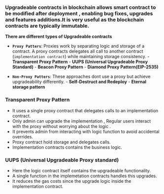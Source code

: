 ### Upgradeable contracts in blockchain allows smart contract to be modified after deployment , enabling bug fixes, upgrades and features additions.It is very useful as the blockchain contracts are typically immutable.

**There are different types of Upgradeable contracts**
- **`Proxy Patters`**: Proxies work by separating logic and storage of a contract. A proxy contracts delegates all call to another contract (`implementation contract`) while maintaining storage consistency.
        - **Transparent Proxy Pattern**
        - **UUPS  (Universal Upgradeable Proxy Standard)**
        - **Beacon Proxy Pattern**
        - **Diamond Proxy Pattern(EIP-2535)**

- **`Non-Proxy Patters`**: These approaches dont use a proxy but achieve upgradeability differently.
        - **Self-Destruct and Redeploy**
        - **Eternal storage pattern**

### Transparent Proxy Pattern
- It uses a single proxy contract that delegates calls to an implementation contract.
- Only admin can upgrade the implementation , Regular users interact with the proxy without worrying about the logic .
- It prevents admin from interacting with logic function to avoid accidental overrides.
- Proxy contract hold storage and delegates calls.
- Implementation contracts contains the business logic.

### UUPS (Universal Upgradeable Proxy standard)
- Here the logic contract itself contains the upgradeable functionality.
- A single function in the implemetation contracts handles this upgrades.
- It reduces the gas costs since the upgrade logic inside the implementation contract.
